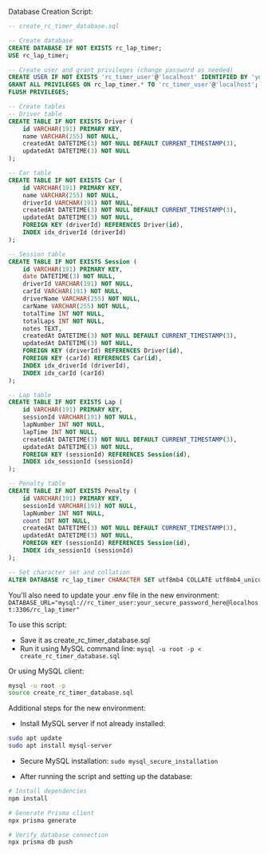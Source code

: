 Database Creation Script:
```sql
-- create_rc_timer_database.sql

-- Create database
CREATE DATABASE IF NOT EXISTS rc_lap_timer;
USE rc_lap_timer;

-- Create user and grant privileges (change password as needed)
CREATE USER IF NOT EXISTS 'rc_timer_user'@'localhost' IDENTIFIED BY 'your_secure_password_here';
GRANT ALL PRIVILEGES ON rc_lap_timer.* TO 'rc_timer_user'@'localhost';
FLUSH PRIVILEGES;

-- Create tables
-- Driver table
CREATE TABLE IF NOT EXISTS Driver (
    id VARCHAR(191) PRIMARY KEY,
    name VARCHAR(255) NOT NULL,
    createdAt DATETIME(3) NOT NULL DEFAULT CURRENT_TIMESTAMP(3),
    updatedAt DATETIME(3) NOT NULL
);

-- Car table
CREATE TABLE IF NOT EXISTS Car (
    id VARCHAR(191) PRIMARY KEY,
    name VARCHAR(255) NOT NULL,
    driverId VARCHAR(191) NOT NULL,
    createdAt DATETIME(3) NOT NULL DEFAULT CURRENT_TIMESTAMP(3),
    updatedAt DATETIME(3) NOT NULL,
    FOREIGN KEY (driverId) REFERENCES Driver(id),
    INDEX idx_driverId (driverId)
);

-- Session table
CREATE TABLE IF NOT EXISTS Session (
    id VARCHAR(191) PRIMARY KEY,
    date DATETIME(3) NOT NULL,
    driverId VARCHAR(191) NOT NULL,
    carId VARCHAR(191) NOT NULL,
    driverName VARCHAR(255) NOT NULL,
    carName VARCHAR(255) NOT NULL,
    totalTime INT NOT NULL,
    totalLaps INT NOT NULL,
    notes TEXT,
    createdAt DATETIME(3) NOT NULL DEFAULT CURRENT_TIMESTAMP(3),
    updatedAt DATETIME(3) NOT NULL,
    FOREIGN KEY (driverId) REFERENCES Driver(id),
    FOREIGN KEY (carId) REFERENCES Car(id),
    INDEX idx_driverId (driverId),
    INDEX idx_carId (carId)
);

-- Lap table
CREATE TABLE IF NOT EXISTS Lap (
    id VARCHAR(191) PRIMARY KEY,
    sessionId VARCHAR(191) NOT NULL,
    lapNumber INT NOT NULL,
    lapTime INT NOT NULL,
    createdAt DATETIME(3) NOT NULL DEFAULT CURRENT_TIMESTAMP(3),
    updatedAt DATETIME(3) NOT NULL,
    FOREIGN KEY (sessionId) REFERENCES Session(id),
    INDEX idx_sessionId (sessionId)
);

-- Penalty table
CREATE TABLE IF NOT EXISTS Penalty (
    id VARCHAR(191) PRIMARY KEY,
    sessionId VARCHAR(191) NOT NULL,
    lapNumber INT NOT NULL,
    count INT NOT NULL,
    createdAt DATETIME(3) NOT NULL DEFAULT CURRENT_TIMESTAMP(3),
    updatedAt DATETIME(3) NOT NULL,
    FOREIGN KEY (sessionId) REFERENCES Session(id),
    INDEX idx_sessionId (sessionId)
);

-- Set character set and collation
ALTER DATABASE rc_lap_timer CHARACTER SET utf8mb4 COLLATE utf8mb4_unicode_ci;
```

You'll also need to update your .env file in the new environment:
`DATABASE_URL="mysql://rc_timer_user:your_secure_password_here@localhost:3306/rc_lap_timer"`

To use this script:
- Save it as create_rc_timer_database.sql
- Run it using MySQL command line:
`mysql -u root -p < create_rc_timer_database.sql`

Or using MySQL client:
```bash
mysql -u root -p
source create_rc_timer_database.sql
```

Additional steps for the new environment:
- Install MySQL server if not already installed:
```bash
sudo apt update
sudo apt install mysql-server
```

- Secure MySQL installation:
`sudo mysql_secure_installation`

- After running the script and setting up the database:
```bash
# Install dependencies
npm install

# Generate Prisma client
npx prisma generate

# Verify database connection
npx prisma db push
```